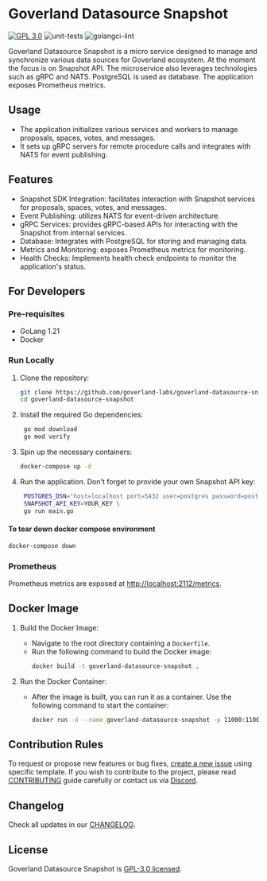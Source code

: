 # Goverland Datasource Snapshot

<a href="https://github.com/goverland-labs/goverland-datasource-snapshot?tab=License-1-ov-file" rel="nofollow"><img src="https://img.shields.io/github/license/goverland-labs/goverland-datasource-snapshot" alt="GPL 3.0" style="max-width:100%;"></a>
![unit-tests](https://github.com/goverland-labs/goverland-datasource-snapshot/workflows/unit-tests/badge.svg)
![golangci-lint](https://github.com/goverland-labs/goverland-datasource-snapshot/workflows/golangci-lint/badge.svg)

Goverland Datasource Snapshot is a micro service designed to manage and synchronize various data sources for Goverland ecosystem.
At the moment the focus is on Snapshot API.
The microservice also leverages technologies such as gRPC and NATS.
PostgreSQL is used as database.
The application exposes Prometheus metrics.

## Usage

- The application initializes various services and workers to manage proposals, spaces, votes, and messages.
- It sets up gRPC servers for remote procedure calls and integrates with NATS for event publishing.

## Features

- Snapshot SDK Integration: facilitates interaction with Snapshot services for proposals, spaces, votes, and messages.
- Event Publishing: utilizes NATS for event-driven architecture.
- gRPC Services: provides gRPC-based APIs for interacting with the Snapshot from internal services.
- Database: Integrates with PostgreSQL for storing and managing data.
- Metrics and Monitoring: exposes Prometheus metrics for monitoring.
- Health Checks: Implements health check endpoints to monitor the application's status.

## For Developers

### Pre-requisites

- GoLang 1.21
- Docker

### Run Locally

1. Clone the repository:
   ```bash
   git clone https://github.com/goverland-labs/goverland-datasource-snapshot.git
   cd goverland-datasource-snapshot
   ```
2. Install the required Go dependencies:
   ```bash
    go mod download
    go mod verify
   ```
3. Spin up the necessary containers:
   ```bash
   docker-compose up -d
   ```
4. Run the application. Don't forget to provide your own Snapshot API key:
   ```bash
    POSTGRES_DSN="host=localhost port=5432 user=postgres password=postgres dbname=postgres sslmode=disable" \
    SNAPSHOT_API_KEY=YOUR_KEY \
    go run main.go
   ```

#### To tear down docker compose environment

```bash
docker-compose down
```

### Prometheus

Prometheus metrics are exposed at [http://localhost:2112/metrics](http://localhost:2112/metrics).

## Docker Image

1. Build the Docker Image:

   - Navigate to the root directory containing a `Dockerfile`.
   - Run the following command to build the Docker image:
     ```bash
     docker build -t goverland-datasource-snapshot .
     ```

2. Run the Docker Container:

   - After the image is built, you can run it as a container. Use the following command to start the container:
     ```bash
     docker run -d --name goverland-datasource-snapshot -p 11000:11000 goverland-datasource-snapshot
     ```

## Contribution Rules

To request or propose new features or bug fixes, [create a new issue](https://github.com/goverland-labs/goverland-datasource-snapshot/issues/new/choose) using specific template.
If you wish to contribute to the project, please read [CONTRIBUTING](CONTRIBUTING.md) guide carefully
or contact us via [Discord](https://discord.gg/uerWdwtGkQ).

## Changelog

Check all updates in our [CHANGELOG](CHANGELOG.md).

## License

Goverland Datasource Snapshot is [GPL-3.0 licensed](./LICENSE).
